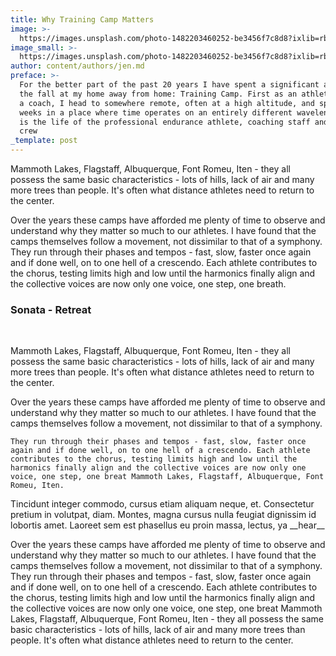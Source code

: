 ```yaml
---
title: Why Training Camp Matters
image: >-
  https://images.unsplash.com/photo-1482203460252-be3456f7c8d8?ixlib=rb-1.2.1&ixid=eyJhcHBfaWQiOjEyMDd9&auto=format&fit=crop&w=3450&q=80
image_small: >-
  https://images.unsplash.com/photo-1482203460252-be3456f7c8d8?ixlib=rb-1.2.1&ixid=eyJhcHBfaWQiOjEyMDd9&auto=format&fit=crop&h=250&w=250&q=80
author: content/authors/jen.md
preface: >-
  For the better part of the past 20 years I have spent a significant amount of
  the fall at my home away from home: Training Camp. First as an athlete and now
  a coach, I head to somewhere remote, often at a high altitude, and spend 4-6
  weeks in a place where time operates on an entirely different wavelength. This
  is the life of the professional endurance athlete, coaching staff and support
  crew
_template: post
---
```


Mammoth Lakes, Flagstaff, Albuquerque, Font Romeu, Iten - they all possess the
same basic characteristics - lots of hills, lack of air and many more trees
than people. It's often what distance athletes need to return to the center.

  <Newsletter />

Over the years these camps have afforded me plenty of time to observe and
understand why they <Isit /> matter so much to our athletes. I have found that
the camps themselves follow a movement, not dissimilar to that of a symphony.
They run through their phases and tempos - fast, slow, faster once again and
if done well, on to one hell of a crescendo. Each athlete contributes to the
chorus, testing limits high and low until the harmonics finally align and the
collective voices are now only one voice, one step, one breath.

### Sonata - Retreat

<Gallery layout="grid">
  <Image height="5" width="3" src="https://images.unsplash.com/photo-1516780715095-8ba27d1c3946?ixlib=rb-1.2.1&ixid=eyJhcHBfaWQiOjEyMDd9&auto=format&fit=crop&w=534&q=80" />
  <Image height="2" width="3" src="https://images.unsplash.com/photo-1496880112349-9f0778ad2fb9?ixlib=rb-1.2.1&ixid=eyJhcHBfaWQiOjEyMDd9&auto=format&fit=crop&w=678&q=80" credit="Some User" />
  <Image height="4" width="3" orientation="vertical" src="https://images.unsplash.com/photo-1582571881853-a9802d9a828c?ixlib=rb-1.2.1&ixid=eyJhcHBfaWQiOjEyMDd9&auto=format&fit=crop&w=750&q=80" credit="Some User" creditSrc="https://example.com"/>
  <Image height="2" width="3" src="https://images.unsplash.com/photo-1602743118798-f8b594e15ebd?ixlib=rb-1.2.1&ixid=eyJhcHBfaWQiOjEyMDd9&auto=format&fit=crop&w=978&q=80" />
</Gallery>

Mammoth Lakes, Flagstaff, Albuquerque, Font Romeu, Iten - they all possess the
same basic characteristics - lots of hills, lack of air and many more trees
than people. It's often what distance athletes need to return to the center.

<Embed>
  <Text>
    Over the years these camps have afforded me plenty of time to observe and understand why they <Isit /> matter so much to our athletes. I have found that the camps themselves follow a movement, not dissimilar to that of a symphony.

    They run through their phases and tempos - fast, slow, faster once again and if done well, on to one hell of a crescendo. Each athlete contributes to the chorus, testing limits high and low until the harmonics finally align and the collective voices are now only one voice, one step, one breat Mammoth Lakes, Flagstaff, Albuquerque, Font Romeu, Iten.

  </Text>

  <Testimonial name="Judith Black" title="CEO at Workcation" avatar="https://images.unsplash.com/photo-1500917293891-ef795e70e1f6?ixlib=rb-1.2.1&auto=format&fit=facearea&facepad=2.5&w=160&h=160&q=80">
    Tincidunt integer commodo, cursus etiam aliquam neque, et. Consectetur pretium in volutpat, diam. Montes, magna cursus nulla feugiat dignissim id lobortis amet. Laoreet sem est phasellus eu proin massa, lectus, ya __hear__
  </Testimonial>

</Embed>

Over the years these camps have afforded me plenty of time to observe and
understand why they <Isit /> matter so much to our athletes. I have found that
the camps themselves follow a movement, not dissimilar to that of a symphony.
They run through their phases and tempos - fast, slow, faster once again and
if done well, on to one hell of a crescendo. Each athlete contributes to the
chorus, testing limits high and low until the harmonics finally align and the
collective voices are now only one voice, one step, one breat Mammoth Lakes,
Flagstaff, Albuquerque, Font Romeu, Iten - they all possess the same basic
characteristics - lots of hills, lack of air and many more trees than people.
It's often what distance athletes need to return to the center.

<Calculator />

<Image height="5" width="3"
  src="https://images.unsplash.com/photo-1516780715095-8ba27d1c3946?ixlib=rb-1.2.1&ixid=eyJhcHBfaWQiOjEyMDd9&auto=format&fit=crop&w=534&q=80"
  />
